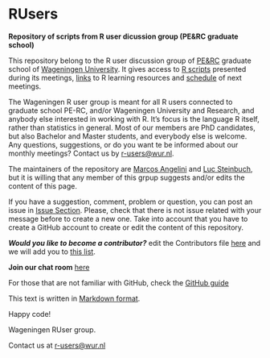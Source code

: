 # RUsers
**Repository of scripts from R user dicussion group (PE&RC graduate school)**

This repository belong to the R user discussion group of [PE&RC](https://www.pe-rc.nl/) graduate school of [Wageningen University](http://www.wur.nl/). It gives access to [R scripts](https://github.com/wageningen/RUsers/tree/master/Meeting_RScripts) presented during its meetings, [links](https://github.com/wageningen/RUsers/wiki) to R learning resources and [schedule](https://github.com/wageningen/RUsers/wiki/Meeting-schedule) of next meetings.

The Wageningen R user group is meant for all R users connected to graduate school PE-RC, and/or Wageningen University and Research,  and anybody else interested in working with R. It’s focus is the language R itself, rather than statistics in general. Most of our members are PhD candidates, but also Bachelor and Master students, and everybody else is welcome. Any questions, suggestions, or do you want te be informed about our monthly meetings? Contact us by r-users@wur.nl.

The maintainers of the repository are [Marcos Angelini](https://github.com/angelini75) and [Luc Steinbuch](https://github.com/LucSteinbuch), but it is willing that any member of this grpup suggests and/or edits the content of this page.

If you have a suggestion, comment, problem or question, you can post an issue in [Issue Section](https://github.com/wageningen/RUsers/issues). Please, check that there is not issue related with your message before to create a new one. Take into account that you have to create a GitHub account to create or edit the content of this repository.

***Would you like to become a contributor?*** edit the Contributors file [here](https://github.com/wageningen/RUsers/blob/master/Contributors.md) and we will add you to [this list](https://github.com/wageningen/RUsers/settings/collaboration).

**Join our chat room** [here](https://gitter.im/R-users/Lobby?utm_source=share-link&utm_medium=link&utm_campaign=share-link)

For those that are not familiar with GitHub, check the [GitHub guide](https://guides.github.com/)

This text is written in [Markdown format](https://github.com/adam-p/markdown-here/wiki/Markdown-Cheatsheet).

Happy code!

Wageningen RUser group.

Contact us at r-users@wur.nl
